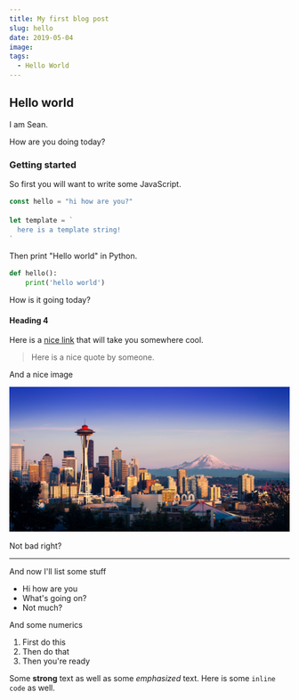 ```yaml
---
title: My first blog post
slug: hello
date: 2019-05-04
image:
tags:
  - Hello World
---
```


## Hello world

I am Sean.

How are you doing today?

### Getting started

So first you will want to write some JavaScript.

```javascript
const hello = "hi how are you?"

let template = `
  here is a template string!
`
```

Then print "Hello world" in Python.

```python
def hello():
    print('hello world')
```

How is it going today?

#### Heading 4

Here is a [nice link](#) that will take you somewhere cool.

> Here is a nice quote by someone.

And a nice image

![here it is](seattle.jpg)

Not bad right?

---

And now I'll list some stuff

- Hi how are you
- What's going on?
- Not much?

And some numerics

1. First do this
2. Then do that
3. Then you're ready

Some **strong** text as well as some _emphasized_ text.
Here is some `inline code` as well.
